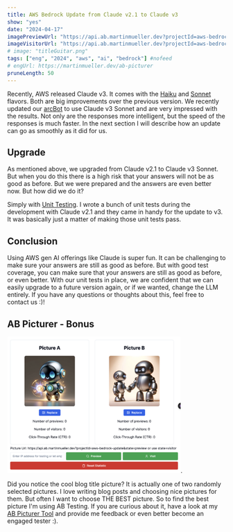 ```yaml
---
title: AWS Bedrock Update from Claude v2.1 to Claude v3
show: "yes"
date: "2024-04-17"
imagePreviewUrl: "https://api.ab.martinmueller.dev?projectId=aws-bedrock-update&state=preview"
imageVisitorUrl: "https://api.ab.martinmueller.dev?projectId=aws-bedrock-update&state=visitor"
# image: "titleGuitar.png"
tags: ["eng", "2024", "aws", "ai", "bedrock"] #nofeed
# engUrl: https://martinmueller.dev/ab-picturer
pruneLength: 50
---
```


Recently, AWS released Claude v3. It comes with the [Haiku](https://aws.amazon.com/about-aws/whats-new/2024/03/anthropics-claude-3-haiku-model-amazon-bedrock/) and [Sonnet](https://aws.amazon.com/about-aws/whats-new/2024/03/anthropics-claude-3-sonnet-model-amazon-bedrock/) flavors. Both are big improvements over the previous version. We recently updated our [arcBot](https://martinmueller.dev/arcbot-eng) to use Claude v3 Sonnet and are very impressed with the results. Not only are the responses more intelligent, but the speed of the responses is much faster. In the next section I will describe how an update can go as smoothly as it did for us.

## Upgrade

As mentioned above, we upgraded from Claude v2.1 to Claude v3 Sonnet. But when you do this there is a high risk that your answers will not be as good as before. But we were prepared and the answers are even better now. But how did we do it?

Simply with [Unit Testing](https://martinmueller.dev/aws-bedrock-unit-testing). I wrote a bunch of unit tests during the development with Claude v2.1 and they came in handy for the update to v3. It was basically just a matter of making those unit tests pass.

## Conclusion

Using AWS gen AI offerings like Claude is super fun. It can be challenging to make sure your answers are still as good as before. But with good test coverage, you can make sure that your answers are still as good as before, or even better. With our unit tests in place, we are confident that we can easily upgrade to a future version again, or if we wanted, change the LLM entirely. If you have any questions or thoughts about this, feel free to contact us :)!

## AB Picturer - Bonus

<img src="https://github.com/mmuller88/mmblog/raw/master/content/aws-bedrock-update/ab-picturer.png" alt="drawing" width="400"/>.

Did you notice the cool blog title picture? It is actually one of two randomly selected pictures. I love writing blog posts and choosing nice pictures for them. But often I want to choose THE BEST picture. So to find the best picture I'm using AB Testing. If you are curious about it, have a look at my [AB Picturer Tool](https://martinmueller.dev/ab-picturer) and provide me feedback or even better become an engaged tester :).
